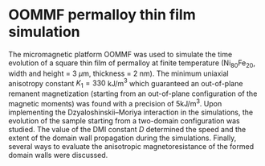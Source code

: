 # OOMMF permalloy thin film simulation

The micromagnetic platform OOMMF was used to simulate the time evolution of a square thin film of permalloy at finite temperature ($\text{Ni}_{80}\text{Fe}_{20}$, width and height = $3$ $\mu\text{m}$, thickness = $2$ nm). The minimum uniaxial anisotropy constant $K_1=330$ kJ/m$^3$ which guaranteed an out-of-plane remanent magnetization (starting from an out-of-plane configuration of the magnetic moments) was found with a precision of 5kJ/m$^3$. Upon implementing the Dzyaloshinskii–Moriya interaction in the simulations, the evolution of the sample starting from a two-domain configuration was studied. The value of the DMI constant $D$ determined the speed and the extent of the domain wall propagation during the simulations. Finally, several ways to evaluate the anisotropic magnetoresistance of the formed domain walls were discussed.
